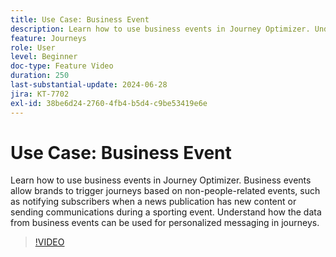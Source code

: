 ```yaml
---
title: Use Case: Business Event
description: Learn how to use business events in Journey Optimizer. Understand how the data from business events can be used for personalized messaging in journeys.
feature: Journeys
role: User
level: Beginner
doc-type: Feature Video
duration: 250
last-substantial-update: 2024-06-28
jira: KT-7702
exl-id: 38be6d24-2760-4fb4-b5d4-c9be53419e6e
---
```


# Use Case: Business Event

Learn how to use business events in Journey Optimizer. Business events allow brands to trigger journeys based on non-people-related events, such as notifying subscribers when a news publication has new content or sending communications during a sporting event. Understand how the data from business events can be used for personalized messaging in journeys.

>[!VIDEO](https://video.tv.adobe.com/v/334234/?learn=on)
